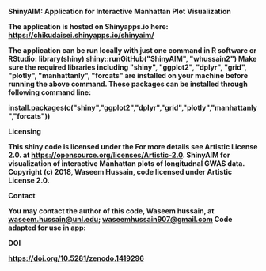 <b>ShinyAIM: Application for Interactive Manhattan Plot Visualization<b>


The application is hosted on Shinyapps.io here: https://chikudaisei.shinyapps.io/shinyaim/

The application can be run  locally with just one command in R software or RStudio:
library(shiny)
shiny::runGitHub("ShinyAIM", "whussain2")
Make sure the required libraries including "shiny", "ggplot2", "dplyr", "grid", "plotly", "manhattanly", "forcats" are installed on your machine before running the above command.
These packages can be installed through following command line: 

install.packages(c("shiny","ggplot2","dplyr","grid","plotly","manhattanly","forcats"))


Licensing

This shiny code is licensed under the For more details see Artistic License 2.0. at https://opensource.org/licenses/Artistic-2.0. 
ShinyAIM for visualization of interactive Manhattan plots of longitudnal GWAS data.
Copyright (c) 2018, Waseem Hussain,  code licensed under Artistic License 2.0.

Contact

You may contact the author of this code, Waseem hussain, at <waseem.hussain@unl.edu>; <waseemhussain907@gmail.com>
Code adapted for use in app:

DOI

https://doi.org/10.5281/zenodo.1419296
